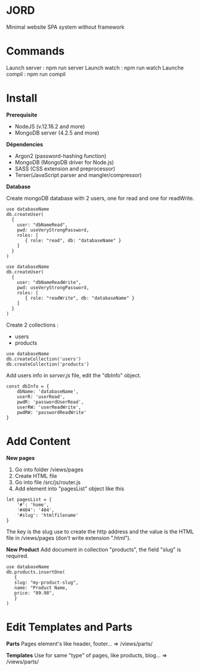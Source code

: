 # JORD
Minimal website SPA system without framework

# Commands
Launch server : npm run server
Launch watch : npm run watch
Launche compil : npm run compil

# Install
**Prerequisite**
* NodeJS (v.12.16.2 and more)
* MongoDB server (4.2.5 and more)

**Dépendencies**
* Argon2 (password-hashing function)
* MongoDB (MongoDB driver for Node.js)
* SASS (CSS extension and preprocessor)
* Terser(JavaScript parser and mangler/compressor)

**Database**

Create mongoDB database with 2 users, one for read and one for readWrite.

```
use databaseName
db.createUser(
  {
    user: "dbNameRead",
    pwd: useVeryStrongPassword,
    roles: [
       { role: "read", db: "databaseName" }
    ]
  }
)
```

```
use databaseName
db.createUser(
  {
    user: "dbNameReadWrite",
    pwd: useVeryStrongPassword,
    roles: [
       { role: "readWrite", db: "databaseName" }
    ]
  }
)
```

Create 2 collections :
* users
* products

```
use databaseName
db.createCollection('users')
db.createCollection('products')
```

Add users info in *server.js* file, edit the "dbInfo" object.

```
const dbInfo = {
    dbName: 'databaseName',
    userR: 'userRead',
    pwdR: 'passwordUserRead',
    userRW: 'userReadWrite',
    pwdRW: 'passwordReadWrite'
}
```

# Add Content
**New pages**
1. Go into folder /views/pages
2. Create HTML file
3. Go into file /src/js/router.js
4. Add element into "pagesList" object like this

```
let pagesList = {
    '#': 'home',
    '#404': '404',
    '#slug': 'htmlfilename'
}
```
The key is the slug use to create the http address and the value is the HTML file in /views/pages (don't write extension ".html").

**New Product**
Add document in collection "products", the field "slug" is required.

```
use databaseName
db.products.insertOne(
   { 
   slug: "my-product-slug", 
   name: "Product Name, 
   price: "89.98",
   }
)
```

# Edit Templates and Parts
**Parts**
Pages element's like header, footer... => /views/parts/

**Templates**
Use for same "type" of pages, like products, blog... => /views/parts/
